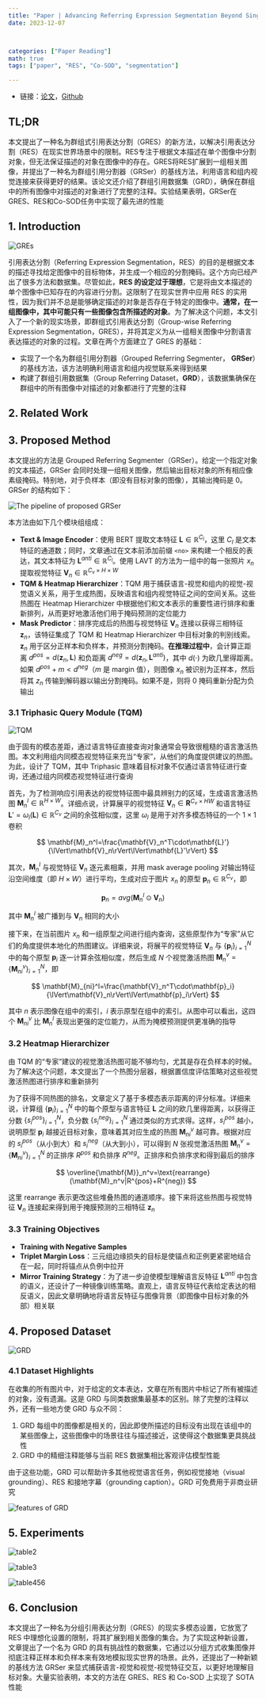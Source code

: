 ```yaml
---
title: "Paper | Advancing Referring Expression Segmentation Beyond Single Image"
date: 2023-12-07



categories: ["Paper Reading"]
math: true
tags: ["paper", "RES", "Co-SOD", "segmentation"]

---
```


- 链接：[论文](https://arxiv.org/abs/2305.12452)，[Github](https://github.com/yixuan730/group-res)

## TL;DR

本文提出了一种名为群组式引用表达分割（GRES）的新方法，以解决引用表达分割（RES）在现实世界场景中的限制。RES专注于根据文本描述在单个图像中分割对象，但无法保证描述的对象在图像中的存在。GRES将RES扩展到一组相关图像，并提出了一种名为群组引用分割器（GRSer）的基线方法，利用语言和组内视觉连接来获得更好的结果。该论文还介绍了群组引用数据集（GRD），确保在群组中的所有图像中对描述的对象进行了完整的注释。实验结果表明，GRSer在GRES、RES和Co-SOD任务中实现了最先进的性能

## 1. Introduction

![GREs](/assets/images/2023-12-07-advancing-referring-expression-segmentation-beyond-single-image/2023-12-06-22-02-57.png)

引用表达分割（Referring Expression Segmentation，RES）的目的是根据文本的描述寻找给定图像中的目标物体，并生成一个相应的分割掩码。这个方向已经产出了很多方法和数据集。尽管如此，**RES 的设定过于理想**，它是将由文本描述的单个图像中已知存在的内容进行分割。这限制了在现实世界中应用 RES 的实用性，因为我们并不总是能够确定描述的对象是否存在于特定的图像中。**通常，在一组图像中，其中可能只有一些图像包含所描述的对象**。为了解决这个问题，本文引入了一个新的现实场景，即群组式引用表达分割（Group-wise Referring Expression Segmentation，GRES），并将其定义为从一组相关图像中分割语言表达描述的对象的过程。文章在两个方面建立了 GRES 的基础：

- 实现了一个名为群组引用分割器（Grouped Referring Segmenter， **GRSer**）的基线方法，该方法明确利用语言和组内视觉联系来得到结果
- 构建了群组引用数据集（Group Referring Dataset，**GRD**），该数据集确保在群组中的所有图像中对描述的对象都进行了完整的注释

## 2. Related Work

## 3. Proposed Method

本文提出的方法是 Grouped Referring Segmenter（GRSer）。给定一个指定对象的文本描述，GRSer 会同时处理一组相关图像，然后输出目标对象的所有相应像素级掩码。特别地，对于负样本（即没有目标对象的图像），其输出掩码是 0。GRSer 的结构如下：

![The pipeline of proposed GRSer](/assets/images/2023-12-07-advancing-referring-expression-segmentation-beyond-single-image/2023-12-06-22-29-31.png)

本方法由如下几个模块组组成：

- **Text & Image Encoder**：使用 BERT 提取文本特征 $\mathbf{L}\in\mathbb{R}^{C_l}$，这里 $C_l$ 是文本特征的通道数；同时，文章通过在文本前添加前缀 `<no>` 来构建一个相反的表达，其文本特征为 $\mathbf{L}^{anti}\in\mathbb{R}^{C_l}$。使用 LAVT 的方法为一组中的每一张照片 $x_n$ 提取视觉特征 $\mathbf{V}_n\in\mathbb{R}^{C_v\times H\times W}$
- **TQM & Heatmap Hierarchizer**：TQM 用于捕获语言-视觉和组内的视觉-视觉语义关系，用于生成热图，反映语言和组内视觉特征之间的空间关系。这些热图在 Heatmap Hierarchizer 中根据他们和文本表示的重要性进行排序和重新排列，从而更好地激活他们用于掩码预测的定位能力
- **Mask Predictor**：排序完成后的热图与视觉特征 $\mathbf{V}_n$ 连接以获得三相特征 $\mathbf{z}_n$，该特征集成了 TQM 和 Heatmap Hierarchizer 中目标对象的判别线索。$\mathbf{z}_n$ 用于区分正样本和负样本，并预测分割掩码。**在推理过程中**，会计算正距离 $d^{pos}=d(\mathbf{z}_n,\mathbf{L})$ 和负距离 $d^{neg}=d(\mathbf{z}_n,\mathbf{L}^{anti})$，其中 $d(\cdot)$ 为欧几里得距离。如果 $d^{pos}+m<d^{neg}$（$m$ 是 margin 值），则图像 $x_n$ 被识别为正样本，然后将其 $z_n$ 传输到解码器以输出分割掩码。如果不是，则将 $0$ 掩码重新分配为负输出

### 3.1 Triphasic Query Module (TQM)

![TQM](/assets/images/2023-12-07-advancing-referring-expression-segmentation-beyond-single-image/2023-12-07-15-16-25.png)

由于固有的模态差距，通过语言特征直接查询对象通常会导致很粗糙的语言激活热图。本文利用组内同模态视觉特征来充当“专家”，从他们的角度提供建议的热图。为此，设计了 TQM，其中 Triphasic 意味着目标对象不仅通过语言特征进行查询，还通过组内同模态视觉特征进行查询

首先，为了检测响应引用表达的视觉特征图中最具辨别力的区域，生成语言激活热图 $\mathbf{M}_n^l\in\mathbb{R}^{H\times W}$。详细点说，计算展平的视觉特征 $\mathbf{V}_n\in\mathbf{R}^{C_v\times HW}$ 和语言特征 $\mathbf{L}'=\omega_l(\mathbf{L})\in\mathbb{R}^{C_v}$ 之间的余弦相似度，这里 $\omega_l$ 是用于对齐多模态特征的一个 $1\times1$ 卷积

$$
\mathbf{M}_n^l=\frac{\mathbf{V}_n^T\cdot\mathbf{L}'}{\lVert\mathbf{V}_n\rVert\lVert\mathbf{L}'\rVert}
$$

其次，$\mathbf{M}_n^l$ 与视觉特征 $\mathbf{V}_n$ 逐元素相乘，并用 mask average pooling 对输出特征沿空间维度（即 $H\times W$）进行平均，生成对应于图片 $x_n$ 的原型 $\mathbf{p}_n\in\mathbb{R}^{C_v}$，即

$$
\mathbf{p}_n=avg(\mathbf{M}_n^l\odot\mathbf{V}_n)
$$

其中 $\mathbf{M}_n^l$ 被广播到与 $\mathbf{V}_n$ 相同的大小

接下来，在当前图片 $x_n$ 和一组原型之间进行组内查询，这些原型作为“专家”从它们的角度提供本地化的热图建议。详细来说，将展平的视觉特征 $\mathbf{V}_n$ 与 $\{\mathbf{p}_i\}_{i=1}^N$ 中的每个原型 $\mathbf{p}_i$ 逐一计算余弦相似度，然后生成 $N$ 个视觉激活热图 $\mathbf{M}_n^v=\{\mathbf{M}_{ni}^v\}_{i=1}^N$，即

$$
\mathbf{M}_{ni}^l=\frac{\mathbf{V}_n^T\cdot\mathbf{p}_i}{\lVert\mathbf{V}_n\rVert\lVert\mathbf{p}_i\rVert}
$$

其中 $n$ 表示图像在组中的索引，$i$ 表示原型在组中的索引。从图中可以看出，这四个 $\mathbf{M}_{ni}^v$ 比 $\mathbf{M}_n^l$ 表现出更强的定位能力，从而为掩模预测提供更准确的指导

### 3.2 Heatmap Hierarchizer

由 TQM 的“专家”建议的视觉激活热图可能不够均匀，尤其是存在负样本的时候。为了解决这个问题，本文提出了一个热图分层器，根据置信度评估策略对这些视觉激活热图进行排序和重新排列

为了获得不同热图的排名，文章定义了基于多模态表示距离的评分标准。详细来说，计算组 $\{\mathbf{p}_i\}_{i=1}^N$ 中的每个原型与语言特征 $\mathbf{L}$ 之间的欧几里得距离，以获得正分数 $\{s_i^{pos}\}_{i=1}^N$，负分数 $\{s_i^{neg}\}_{i=1}^N$ 通过类似的方式求得。这样，$s_i^{pos}$ 越小，说明原型 $\mathbf{p}_i$ 越接近目标对象，意味着其对应生成的热图 $\mathbf{M}_{ni}^v$ 越可靠。根据对应的 $s_i^{pos}$（从小到大）和 $s_i^{neg}$（从大到小），可以得到 $N$ 张视觉激活热图 $\mathbf{M}_n^v=\{\mathbf{M}_{ni}^v\}_{i=1}^N$ 的正排序 $R^{pos}$ 和负排序 $R^{neg}$。正排序和负排序求和得到最后的排序

$$
\overline{\mathbf{M}}_n^v=\text{rearrange}(\mathbf{M}_n^v|R^{pos}+R^{neg})
$$

这里 rearrange 表示更改这些堆叠热图的通道顺序。接下来将这些热图与视觉特征 $\mathbf{V}_n$ 连接起来得到用于掩膜预测的三相特征 $\mathbf{z}_n$

### 3.3 Training Objectives

- **Training with Negative Samples**
- **Triplet Margin Loss**：三元组边缘损失的目标是使锚点和正例更紧密地结合在一起，同时将锚点从负例中拉开
- **Mirror Training Strategy**：为了进一步迫使模型理解语言反特征 $\mathbf{L}^{anti}$ 中包含的语义，还设计了一种镜像训练策略。直观上，语言反特征代表给定表达的相反语义，因此文章明确地将语言反特征与图像背景（即图像中目标对象的外部）相关联

## 4. Proposed Dataset

![GRD](/assets/images/2023-12-07-advancing-referring-expression-segmentation-beyond-single-image/2023-12-06-22-21-59.png)

### 4.1 Dataset Highlights

在收集的所有图片中，对于给定的文本表达，文章在所有图片中标记了所有被描述的对象，没有遗漏。这是 GRD 与同类数据集最基本的区别。除了完整的注释以外，还有一些地方使 GRD 与众不同：

1. GRD 每组中的图像都是相关的，因此即使所描述的目标没有出现在该组中的某些图像上，这些图像中的场景往往与描述接近，这使得这个数据集更具挑战性
2. GRD 中的精细注释能够与当前 RES 数据集相比客观评估模型性能

由于这些功能，GRD 可以帮助许多其他视觉语言任务，例如视觉接地（visual grounding）、RES 和接地字幕（grounding caption）。GRD 可免费用于非商业研究

![features of GRD](/assets/images/2023-12-07-advancing-referring-expression-segmentation-beyond-single-image/2023-12-07-16-28-23.png)

## 5. Experiments

![table2](/assets/images/2023-12-07-advancing-referring-expression-segmentation-beyond-single-image/2023-12-07-16-36-43.png)

![table3](/assets/images/2023-12-07-advancing-referring-expression-segmentation-beyond-single-image/2023-12-07-16-37-54.png)

![table456](/assets/images/2023-12-07-advancing-referring-expression-segmentation-beyond-single-image/2023-12-07-16-39-05.png)

## 6. Conclusion

本文提出了一种名为分组引用表达分割（GRES）的现实多模态设置，它放宽了 RES 中理想化设置的限制，将其扩展到相关图像的集合。为了实现这种新设置，文章提出了一个名为 GRD 的具有挑战性的数据集，它通过以分组方式收集图像并彻底注释正样本和负样本来有效地模拟现实世界的场景。此外，还提出了一种新颖的基线方法 GRSer 来显式捕获语言-视觉和视觉-视觉特征交互，以更好地理解目标对象。大量实验表明，本文的方法在 GRES、RES 和 Co-SOD 上实现了 SOTA 性能
